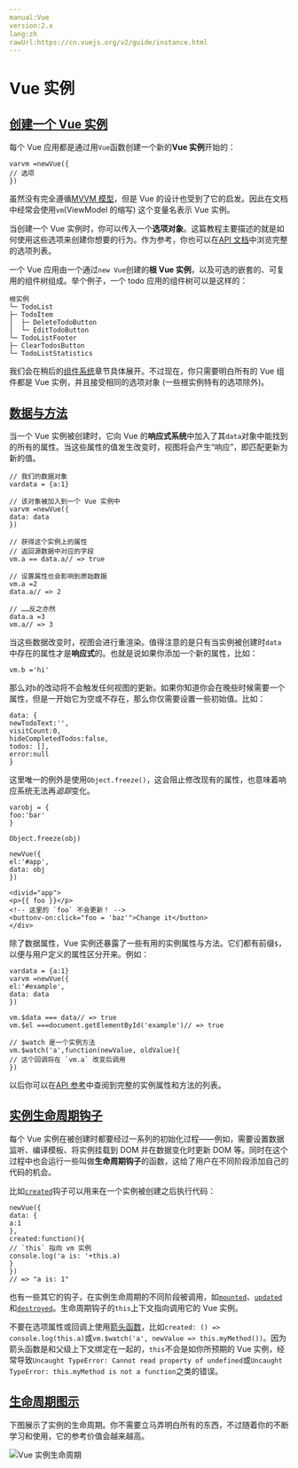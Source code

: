 ```yaml
---
manual:Vue
version:2.x
lang:zh
rawUrl:https://cn.vuejs.org/v2/guide/instance.html
---
```



# Vue 实例

## [创建一个 Vue 实例](%24824#创建一个-Vue-实例 "创建一个 Vue 实例")<a name="创建一个-Vue-实例"></a>


每个 Vue 应用都是通过用`Vue`函数创建一个新的**Vue 实例**开始的：


```
varvm =newVue({
// 选项
})

``` 



虽然没有完全遵循[MVVM 模型](%25017 "")，但是 Vue 的设计也受到了它的启发。因此在文档中经常会使用`vm`(ViewModel 的缩写) 这个变量名表示 Vue 实例。



当创建一个 Vue 实例时，你可以传入一个**选项对象**。这篇教程主要描述的就是如何使用这些选项来创建你想要的行为。作为参考，你也可以在[API 文档](%24785#选项-数据 "")中浏览完整的选项列表。



一个 Vue 应用由一个通过`new Vue`创建的**根 Vue 实例**，以及可选的嵌套的、可复用的组件树组成。举个例子，一个 todo 应用的组件树可以是这样的：


```
根实例
└─ TodoList
├─ TodoItem
│  ├─ DeleteTodoButton
│  └─ EditTodoButton
└─ TodoListFooter
├─ ClearTodosButton
└─ TodoListStatistics

``` 



我们会在稍后的[组件系统](%24818 "")章节具体展开。不过现在，你只需要明白所有的 Vue 组件都是 Vue 实例，并且接受相同的选项对象 (一些根实例特有的选项除外)。


## [数据与方法](%24824#数据与方法 "数据与方法")<a name="数据与方法"></a>


当一个 Vue 实例被创建时，它向 Vue 的**响应式系统**中加入了其`data`对象中能找到的所有的属性。当这些属性的值发生改变时，视图将会产生“响应”，即匹配更新为新的值。


```
// 我们的数据对象
vardata = {a:1}

// 该对象被加入到一个 Vue 实例中
varvm =newVue({
data: data
})

// 获得这个实例上的属性
// 返回源数据中对应的字段
vm.a == data.a// => true

// 设置属性也会影响到原始数据
vm.a =2
data.a// => 2

// ……反之亦然
data.a =3
vm.a// => 3

``` 



当这些数据改变时，视图会进行重渲染。值得注意的是只有当实例被创建时`data`中存在的属性才是**响应式**的。也就是说如果你添加一个新的属性，比如：


```
vm.b ='hi'

``` 



那么对`b`的改动将不会触发任何视图的更新。如果你知道你会在晚些时候需要一个属性，但是一开始它为空或不存在，那么你仅需要设置一些初始值。比如：


```
data: {
newTodoText:'',
visitCount:0,
hideCompletedTodos:false,
todos: [],
error:null
}

``` 



这里唯一的例外是使用`Object.freeze()`，这会阻止修改现有的属性，也意味着响应系统无法再*追踪*变化。


```
varobj = {
foo:'bar'
}

Object.freeze(obj)

newVue({
el:'#app',
data: obj
})

``` 


```
<divid="app">
<p>{{ foo }}</p>
<!-- 这里的 `foo` 不会更新！ -->
<buttonv-on:click="foo = 'baz'">Change it</button>
</div>

``` 



除了数据属性，Vue 实例还暴露了一些有用的实例属性与方法。它们都有前缀`$`，以便与用户定义的属性区分开来。例如：


```
vardata = {a:1}
varvm =newVue({
el:'#example',
data: data
})

vm.$data === data// => true
vm.$el ===document.getElementById('example')// => true

// $watch 是一个实例方法
vm.$watch('a',function(newValue, oldValue){
// 这个回调将在 `vm.a` 改变后调用
})

``` 



以后你可以在[API 参考](%24785#实例属性 "")中查阅到完整的实例属性和方法的列表。


## [实例生命周期钩子](%24824#实例生命周期钩子 "实例生命周期钩子")<a name="实例生命周期钩子"></a>


每个 Vue 实例在被创建时都要经过一系列的初始化过程——例如，需要设置数据监听、编译模板、将实例挂载到 DOM 并在数据变化时更新 DOM 等。同时在这个过程中也会运行一些叫做**生命周期钩子**的函数，这给了用户在不同阶段添加自己的代码的机会。



比如[`created`](%24785#created "")钩子可以用来在一个实例被创建之后执行代码：


```
newVue({
data: {
a:1
},
created:function(){
// `this` 指向 vm 实例
console.log('a is: '+this.a)
}
})
// => "a is: 1"

``` 



也有一些其它的钩子，在实例生命周期的不同阶段被调用，如[`mounted`](%24785#mounted "")、[`updated`](%24785#updated "")和[`destroyed`](%24785#destroyed "")。生命周期钩子的`this`上下文指向调用它的 Vue 实例。



不要在选项属性或回调上使用[箭头函数](%25026 "")，比如`created: () => console.log(this.a)`或`vm.$watch('a', newValue => this.myMethod())`。因为箭头函数是和父级上下文绑定在一起的，`this`不会是如你所预期的 Vue 实例，经常导致`Uncaught TypeError: Cannot read property of undefined`或`Uncaught TypeError: this.myMethod is not a function`之类的错误。


## [生命周期图示](%24824#生命周期图示 "生命周期图示")<a name="生命周期图示"></a>


下图展示了实例的生命周期。你不需要立马弄明白所有的东西，不过随着你的不断学习和使用，它的参考价值会越来越高。



![Vue 实例生命周期](%25015.png "")


